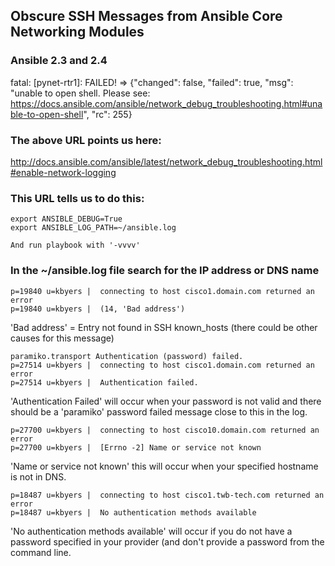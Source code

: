 ## Obscure SSH Messages from Ansible Core Networking Modules

### Ansible 2.3 and 2.4

fatal: [pynet-rtr1]: FAILED! => {"changed": false, "failed": true, "msg": "unable to open shell. Please see: https://docs.ansible.com/ansible/network_debug_troubleshooting.html#unable-to-open-shell", "rc": 255}

### The above URL points us here:

http://docs.ansible.com/ansible/latest/network_debug_troubleshooting.html#enable-network-logging

### This URL tells us to do this:

    export ANSIBLE_DEBUG=True
    export ANSIBLE_LOG_PATH=~/ansible.log

    And run playbook with '-vvvv'


### In the ~/ansible.log file search for the IP address or DNS name

    p=19840 u=kbyers |  connecting to host cisco1.domain.com returned an error
    p=19840 u=kbyers |  (14, 'Bad address')
    
'Bad address' = Entry not found in SSH known_hosts (there could be other causes for this message)

    paramiko.transport Authentication (password) failed.
    p=27514 u=kbyers |  connecting to host cisco1.domain.com returned an error
    p=27514 u=kbyers |  Authentication failed.

'Authentication Failed' will occur when your password is not valid and there should be a 'paramiko' password failed message close to this in the log.

    p=27700 u=kbyers |  connecting to host cisco10.domain.com returned an error
    p=27700 u=kbyers |  [Errno -2] Name or service not known

'Name or service not known' this will occur when your specified hostname is not in DNS.

    p=18487 u=kbyers |  connecting to host cisco1.twb-tech.com returned an error
    p=18487 u=kbyers |  No authentication methods available
    
'No authentication methods available' will occur if you do not have a password specified in your provider (and don't provide a password from the command line.
